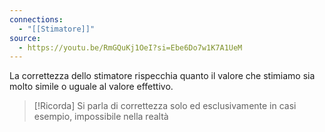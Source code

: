 ```yaml
---
connections:
  - "[[Stimatore]]"
source:
  - https://youtu.be/RmGQuKj1OeI?si=Ebe6Do7w1K7A1UeM
---
```

La correttezza dello stimatore rispecchia quanto il valore che stimiamo sia molto simile o uguale al valore effettivo.

>[!Ricorda]
>Si parla di correttezza solo ed esclusivamente in casi esempio, impossibile nella realtà 
